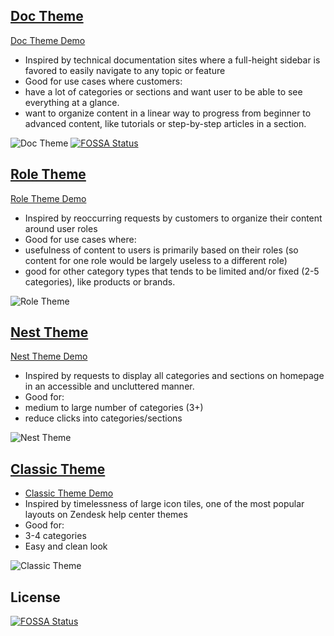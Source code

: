 ## [Doc Theme](doc_theme)

[Doc Theme Demo](https://doc-theme.zendesk.com/hc/en-us)

- Inspired by technical documentation sites where a full-height sidebar is favored to easily navigate to any topic or feature
- Good for use cases where customers:
- have a lot of categories or sections and want user to be able to see everything at a glance.
- want to organize content in a linear way to progress from beginner to advanced content, like tutorials or step-by-step articles in a section.

![Doc Theme](screenshots/doc/home.png)
[![FOSSA Status](https://app.fossa.io/api/projects/git%2Bgithub.com%2Fnewsledbans%2Fthemes.svg?type=shield)](https://app.fossa.io/projects/git%2Bgithub.com%2Fnewsledbans%2Fthemes?ref=badge_shield)

## [Role Theme](role_theme)

[Role Theme Demo](https://role-theme.zendesk.com/hc/en-us)

- Inspired by reoccurring requests by customers to organize their content around user roles
- Good for use cases where:
- usefulness of content to users is primarily based on their roles (so content for one role would be largely useless to a different role)
- good for other category types that tends to be limited and/or fixed (2-5 categories), like products or brands.

![Role Theme](screenshots/role/home.png)


## [Nest Theme](nest_theme)

[Nest Theme Demo](https://nest-theme.zendesk.com/hc/en-us)

- Inspired by requests to display all categories and sections on homepage in an accessible and uncluttered manner.
- Good for:
- medium to large number of categories (3+)
- reduce clicks into categories/sections

![Nest Theme](screenshots/nest/home.png)


## [Classic Theme](classic_theme)

- [Classic Theme Demo](https://classic-theme.zendesk.com/hc/en-us)
- Inspired by timelessness of large icon tiles, one of the most popular layouts on Zendesk help center themes
- Good for:
- 3-4 categories
- Easy and clean look

![Classic Theme](screenshots/classic/home.png)


## License
[![FOSSA Status](https://app.fossa.io/api/projects/git%2Bgithub.com%2Fnewsledbans%2Fthemes.svg?type=large)](https://app.fossa.io/projects/git%2Bgithub.com%2Fnewsledbans%2Fthemes?ref=badge_large)